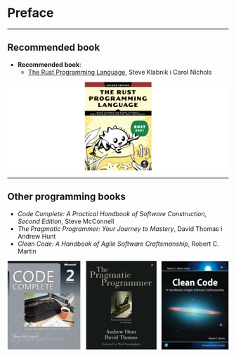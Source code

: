 # Preface

---

## Recommended book

- **Recommended book**:
  - [The Rust Programming Language](https://doc.rust-lang.org/book/), Steve Klabnik i Carol Nichols

![The Rust Programming Language](./img/rust_book.png)

---

## Other programming books

- _Code Complete: A Practical Handbook of Software Construction, Second Edition_, Steve McConnell
- _The Pragmatic Programmer: Your Journey to Mastery_, David Thomas i Andrew Hunt
- _Clean Code: A Handbook of Agile Software Craftsmanship_, Robert C. Martin

![Books for developers](./img/books.png)
